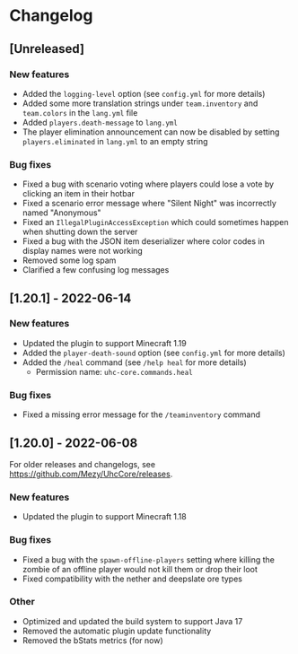 # Changelog

## [Unreleased]

### New features

- Added the `logging-level` option (see `config.yml` for more details)
- Added some more translation strings under `team.inventory` and `team.colors` in the `lang.yml` file
- Added `players.death-message` to `lang.yml`
- The player elimination announcement can now be disabled by
setting `players.eliminated` in `lang.yml` to an empty string

### Bug fixes

- Fixed a bug with scenario voting where players could lose a vote by clicking an item in their hotbar
- Fixed a scenario error message where "Silent Night" was incorrectly named "Anonymous"
- Fixed an `IllegalPluginAccessException` which could sometimes happen when shutting down the server
- Fixed a bug with the JSON item deserializer where color codes in display names were not working
- Removed some log spam
- Clarified a few confusing log messages

## [1.20.1] - 2022-06-14

### New features

- Updated the plugin to support Minecraft 1.19
- Added the `player-death-sound` option (see `config.yml` for more details)
- Added the `/heal` command (see `/help heal` for more details)
  - Permission name: `uhc-core.commands.heal`

### Bug fixes

- Fixed a missing error message for the `/teaminventory` command

## [1.20.0] - 2022-06-08

For older releases and changelogs, see
<https://github.com/Mezy/UhcCore/releases>.

### New features

- Updated the plugin to support Minecraft 1.18

### Bug fixes

- Fixed a bug with the `spawn-offline-players` setting where killing
the zombie of an offline player would not kill them or drop their loot
- Fixed compatibility with the nether and deepslate ore types

### Other

- Optimized and updated the build system to support Java 17
- Removed the automatic plugin update functionality
- Removed the bStats metrics (for now)
